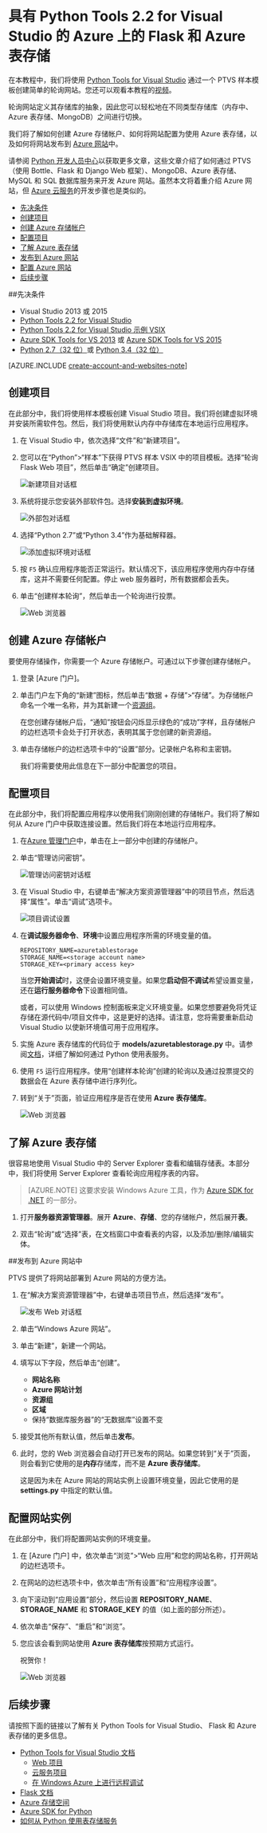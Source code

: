 <properties 
	pageTitle="具有 Python Tools 2.1 for Visual Studio 的 Azure 上的 Flask 和 Azure 表存储" 
	description="了解如何使用 Python Tools for Visual Studio 来创建在 Azure 表存储中存储数据的 Flask网站，以及将应用部署到 Azure 网站中。" 
	services="app-service\web"
	tags="python"
	documentationCenter="python" 
	authors="huguesv" 
	manager="wpickett" 
	editor=""/>

<tags 
	ms.service="web-sites"  
	ms.date="08/30/2015"
	wacn.date="12/17/2015"/>




# 具有 Python Tools 2.2 for Visual Studio 的 Azure 上的 Flask 和 Azure 表存储 

在本教程中，我们将使用 [Python Tools for Visual Studio] 通过一个 PTVS 样本模板创建简单的轮询网站。您还可以观看本教程的[视频](https://www.youtube.com/watch?v=qUtZWtPwbTk)。

轮询网站定义其存储库的抽象，因此您可以轻松地在不同类型存储库（内存中、Azure 表存储、MongoDB）之间进行切换。

我们将了解如何创建 Azure 存储帐户、如何将网站配置为使用 Azure 表存储，以及如何将网站发布到 [Azure 网站](/documentation/services/web-sites/)中。

请参阅 [Python 开发人员中心]以获取更多文章，这些文章介绍了如何通过 PTVS（使用 Bottle、Flask 和 Django Web 框架）、MongoDB、Azure 表存储、MySQL 和 SQL 数据库服务来开发 Azure 网站。虽然本文将着重介绍 Azure 网站，但 [Azure 云服务]的开发步骤也是类似的。

+ [先决条件](#prerequisites)
+ [创建项目](#create-the-project)
+ [创建 Azure 存储帐户](#create-an-azure-storage-account)
+ [配置项目](#configure-the-project)
+ [了解 Azure 表存储](#explore-the-azure-table-storage)
+ [发布到 Azure 网站](#publish-to-an-azure-website)
+ [配置 Azure 网站](#configure-the-azure-website)
+ [后续步骤](#next-steps)

##<a name="prerequisites"></a>先决条件

 - Visual Studio 2013 或 2015
 - [Python Tools 2.2 for Visual Studio]
 - [Python Tools 2.2 for Visual Studio 示例 VSIX]
 - [Azure SDK Tools for VS 2013] 或 [Azure SDK Tools for VS 2015]
 - [Python 2.7（32 位）]或 [Python 3.4（32 位）]

[AZURE.INCLUDE [create-account-and-websites-note](../includes/create-account-and-websites-note.md)]

## 创建项目

在此部分中，我们将使用样本模板创建 Visual Studio 项目。我们将创建虚拟环境并安装所需软件包。然后，我们将使用默认内存中存储库在本地运行应用程序。

1.  在 Visual Studio 中，依次选择“文件”和“新建项目”。

1.  您可以在“Python”>“样本”下获得 PTVS 样本 VSIX 中的项目模板。选择“轮询 Flask Web 项目”，然后单击“确定”创建项目。

  	![新建项目对话框](./media/web-sites-python-ptvs-flask-table-storage/PollsFlaskNewProject.png)

1.  系统将提示您安装外部软件包。选择**安装到虚拟环境**。

  	![外部包对话框](./media/web-sites-python-ptvs-flask-table-storage/PollsFlaskExternalPackages.png)

1.  选择“Python 2.7”或“Python 3.4”作为基础解释器。

  	![添加虚拟环境对话框](./media/web-sites-python-ptvs-flask-table-storage/PollsCommonAddVirtualEnv.png)

1.  按 `F5` 确认应用程序能否正常运行。默认情况下，该应用程序使用内存中存储库，这并不需要任何配置。停止 web 服务器时，所有数据都会丢失。

1.  单击“创建样本轮询”，然后单击一个轮询进行投票。

  	![Web 浏览器](./media/web-sites-python-ptvs-flask-table-storage/PollsFlaskInMemoryBrowser.png)

## 创建 Azure 存储帐户

要使用存储操作，你需要一个 Azure 存储帐户。可通过以下步骤创建存储帐户。

1.  登录 [Azure 门户]。

2. 单击门户左下角的“新建”图标，然后单击“数据 + 存储”>“存储”。为存储帐户命名一个唯一名称，并为其新建一个[资源组](/documentation/articles/resource-group-overview)。

  	<!-- ![New Button](./media/web-sites-python-ptvs-flask-table-storage/PollsCommonAzurePlusNew.png) -->

	在您创建存储帐户后，“通知”按钮会闪烁显示绿色的“成功”字样，且存储帐户的边栏选项卡会处于打开状态，表明其属于您创建的新资源组。

5. 单击存储帐户的边栏选项卡中的“设置”部分。记录帐户名称和主密钥。

	我们将需要使用此信息在下一部分中配置您的项目。

## 配置项目

在此部分中，我们将配置应用程序以使用我们刚刚创建的存储帐户。我们将了解如何从 Azure 门户中获取连接设置。然后我们将在本地运行应用程序。

1.  在[Azure 管理门户][]中，单击在上一部分中创建的存储帐户。

1.  单击“管理访问密钥”。

  	![管理访问密钥对话框](./media/web-sites-python-ptvs-flask-table-storage/PollsCommonAzureTableStorageManageKeys.png)

1.  在 Visual Studio 中，右键单击“解决方案资源管理器”中的项目节点，然后选择“属性”。单击“调试”选项卡。

  	![项目调试设置](./media/web-sites-python-ptvs-flask-table-storage/PollsFlaskAzureTableStorageProjectDebugSettings.png)

1.  在**调试服务器命令**、**环境**中设置应用程序所需的环境变量的值。

        REPOSITORY_NAME=azuretablestorage
        STORAGE_NAME=<storage account name>
        STORAGE_KEY=<primary access key>

    当您**开始调试**时，这便会设置环境变量。如果您**启动但不调试**希望设置变量，还在**运行服务器命令**下设置相同值。

    或者，可以使用 Windows 控制面板来定义环境变量。如果您想要避免将凭证存储在源代码中/项目文件中，这是更好的选择。请注意，您将需要重新启动 Visual Studio 以使新环境值可用于应用程序。

1.  实施 Azure 表存储库的代码位于 **models/azuretablestorage.py** 中。请参阅[文档]，详细了解如何通过 Python 使用表服务。

1.  使用 `F5` 运行应用程序。使用“创建样本轮询”创建的轮询以及通过投票提交的数据会在 Azure 表存储中进行序列化。

1.  转到“关于”页面，验证应用程序是否在使用 **Azure 表存储库**。

  	![Web 浏览器](./media/web-sites-python-ptvs-flask-table-storage/PollsFlaskAzureTableStorageAbout.png)

## 了解 Azure 表存储

很容易地使用 Visual Studio 中的 Server Explorer 查看和编辑存储表。本部分中，我们将使用 Server Explorer 查看轮询应用程序表的内容。

> [AZURE.NOTE] 这要求安装 Windows Azure 工具，作为 [Azure SDK for .NET] 的一部分。

1.  打开**服务器资源管理器**。展开 **Azure**、**存储**、您的存储帐户，然后展开**表**。

  	<!-- ![Server Explorer](./media/web-sites-python-ptvs-flask-table-storage/PollsCommonServerExplorer.png) -->

1.  双击“轮询”或“选择”表，在文档窗口中查看表的内容，以及添加/删除/编辑实体。

  	<!-- ![Table Query Results](./media/web-sites-python-ptvs-flask-table-storage/PollsCommonServerExplorerTable.png) -->

##<a name="publish-to-an-azure-website"></a>发布到 Azure 网站中

PTVS 提供了将网站部署到 Azure 网站的方便方法。

1.  在“解决方案资源管理器”中，右键单击项目节点，然后选择“发布”。

  	![发布 Web 对话框](./media/web-sites-python-ptvs-flask-table-storage/PollsCommonPublishWebSiteDialog.png)

1.  单击“Windows Azure 网站”。

1.  单击“新建”，新建一个网站。

1.  填写以下字段，然后单击“创建”。
	-	**网站名称**
	-	**Azure 网站计划**
	-	**资源组**
	-	**区域**
	-	保持“数据库服务器”的“无数据库”设置不变

  	<!-- ![Create Site on Windows Azure Dialog](./media/web-sites-python-ptvs-flask-table-storage/PollsCommonCreateWebSite.png) -->

1.  接受其他所有默认值，然后单击**发布**。

1.  此时，您的 Web 浏览器会自动打开已发布的网站。如果您转到“关于”页面，则会看到它使用的是**内存**存储库，而不是 **Azure 表存储库**。

    这是因为未在 Azure 网站的网站实例上设置环境变量，因此它使用的是 **settings.py** 中指定的默认值。

## 配置网站实例

在此部分中，我们将配置网站实例的环境变量。

1.  在 [Azure 门户] 中，依次单击“浏览”>“Web 应用”和您的网站名称，打开网站的边栏选项卡。

1.  在网站的边栏选项卡中，依次单击“所有设置”和“应用程序设置”。

  	<!-- ![Top Menu](./media/web-sites-python-ptvs-flask-table-storage/PollsCommonWebSiteTopMenu.png) -->

1.  向下滚动到“应用设置”部分，然后设置 **REPOSITORY_NAME**、**STORAGE_NAME** 和 **STORAGE_KEY** 的值（如上面的部分所述）。

  	<!-- ![App Settings](./media/web-sites-python-ptvs-flask-table-storage/PollsCommonWebSiteConfigureSettingsTableStorage.png) -->

1. 依次单击“保存”、“重启”和“浏览”。

  	<!-- ![Bottom Menu](./media/web-sites-python-ptvs-flask-table-storage/PollsCommonWebSiteConfigureBottomMenu.png) -->

1.  您应该会看到网站使用 **Azure 表存储库**按预期方式运行。

    祝贺你！

  	![Web 浏览器](./media/web-sites-python-ptvs-flask-table-storage/PollsFlaskAzureBrowser.png)

## 后续步骤

请按照下面的链接以了解有关 Python Tools for Visual Studio、 Flask 和 Azure 表存储的更多信息。

- [Python Tools for Visual Studio 文档]
  - [Web 项目]
  - [云服务项目]
  - [在 Windows Azure 上进行远程调试]
- [Flask 文档]
- [Azure 存储空间]
- [Azure SDK for Python]
- [如何从 Python 使用表存储服务]


<!--Link references-->
[Python 开发人员中心]: /develop/python/
[Azure 云服务]: /documentation/articles/cloud-services-python-ptvs
[文档]: /documentation/articles/storage-python-how-to-use-table-storage
[如何从 Python 使用表存储服务]: /documentation/articles/storage-python-how-to-use-table-storage

<!--External Link references-->
[Azure 管理门户]: https://manage.windowsazure.cn
[Azure SDK for .NET]: /downloads/
[Python Tools for Visual Studio]: http://aka.ms/ptvs
[Python Tools 2.2 for Visual Studio]: http://go.microsoft.com/fwlink/?LinkID=624025
[Python Tools 2.2 for Visual Studio 示例 VSIX]: http://go.microsoft.com/fwlink/?LinkID=624025
[Azure SDK Tools for VS 2013]: http://go.microsoft.com/fwlink/?LinkId=323510
[Azure SDK Tools for VS 2015]: http://go.microsoft.com/fwlink/?linkid=518003
[Python 2.7（32 位）]: http://go.microsoft.com/fwlink/?LinkId=517190
[Python 3.4（32 位）]: http://go.microsoft.com/fwlink/?LinkId=517191
[Python Tools for Visual Studio 文档]: http://pytools.codeplex.com/documentation
[Flask 文档]: http://flask.pocoo.org/
[在 Windows Azure 上进行远程调试]: http://pytools.codeplex.com/wikipage?title=Features%20Azure%20Remote%20Debugging
[Web 项目]: http://pytools.codeplex.com/wikipage?title=Features%20Web%20Project
[云服务项目]: http://pytools.codeplex.com/wikipage?title=Features%20Cloud%20Project
[Azure 存储空间]: /documentation/services/storage/
[Azure SDK for Python]: https://github.com/Azure/azure-sdk-for-python
 

<!---HONumber=76-->